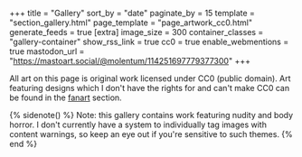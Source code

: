 +++
title = "Gallery"
sort_by = "date"
paginate_by = 15
template = "section_gallery.html"
page_template = "page_artwork_cc0.html"
generate_feeds = true
[extra]
image_size = 300
container_classes = "gallery-container"
show_rss_link = true
cc0 = true
enable_webmentions = true
mastodon_url = "https://mastoart.social/@molentum/114251697779377300"
+++

All art on this page is original work licensed under CC0 (public domain).
Art featuring designs which I don't have the rights for
and can't make CC0 can be found in the [fanart](/gallery/fanart) section.

{% sidenote() %}
Note: this gallery contains work featuring nudity and body horror.
I don't currently have a system to individually tag images with content warnings,
so keep an eye out if you're sensitive to such themes.
{% end %}
